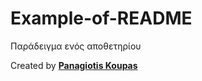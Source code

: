 # Example-of-README

Παράδειγμα ενός αποθετηρίου

Created by [**Panagiotis Koupas**](https://www.linkedin.com/in/pkoupas/)

